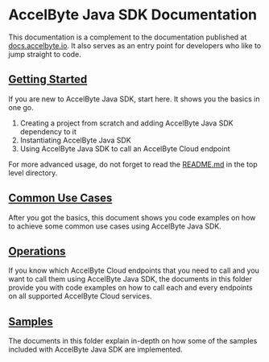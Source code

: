 # AccelByte Java SDK Documentation

This documentation is a complement to the documentation published at [docs.accelbyte.io](https://docs.accelbyte.io). 
It also serves as an entry point for developers who like to jump straight to code.

## [Getting Started](getting_started.md)

If you are new to AccelByte Java SDK, start here. It shows you the basics in one go.

1. Creating a project from scratch and adding AccelByte Java SDK dependency to it
2. Instantiating AccelByte Java SDK
3. Using AccelByte Java SDK to call an AccelByte Cloud endpoint

For more advanced usage, do not forget to read the [README.md](../README.md) in the top level directory.

## [Common Use Cases](common_use_cases.md)

After you got the basics, this document shows you code examples on how to achieve some common use cases using AccelByte Java SDK.

## [Operations](operations)

If you know which AccelByte Cloud endpoints that you need to call and you want to call them using AccelByte Java SDK, the documents in this folder provide you with code examples on how to call each and every endpoints on all supported AccelByte Cloud services.

## [Samples](samples)

The documents in this folder explain in-depth on how some of the samples included with AccelByte Java SDK are implemented.
